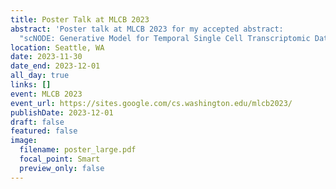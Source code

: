 ```yaml
---
title: Poster Talk at MLCB 2023
abstract: 'Poster talk at MLCB 2023 for my accepted abstract:
  "scNODE: Generative Model for Temporal Single Cell Transcriptomic Data Prediction".'
location: Seattle, WA
date: 2023-11-30
date_end: 2023-12-01
all_day: true
links: []
event: MLCB 2023
event_url: https://sites.google.com/cs.washington.edu/mlcb2023/
publishDate: 2023-12-01
draft: false
featured: false
image:
  filename: poster_large.pdf
  focal_point: Smart
  preview_only: false
---
```

